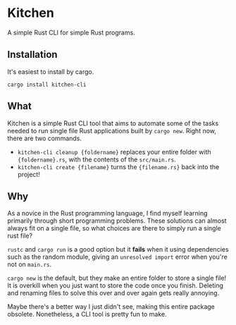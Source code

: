 # Kitchen

A simple Rust CLI for simple Rust programs.

## Installation

It's easiest to install by cargo.

`cargo install kitchen-cli`

## What

Kitchen is a simple Rust CLI tool that aims to automate some of the tasks needed to run single file Rust applications built by `cargo new`. Right now, there are two commands.

- `kitchen-cli cleanup {foldername}` replaces your entire folder with `{foldername}.rs`, with the contents of the `src/main.rs`.
- `kitchen-cli create {filename}` turns the `{filename.rs}` back into the project!

## Why

As a novice in the Rust programming language, I find myself learning primarily through short programming problems. These solutions can almost always fit on a single file, so what choices are there to simply run a single rust file?

`rustc` and `cargo run` is a good option but it **fails** when it using dependencies such as the random module, giving an `unresolved import` error when you're not on `main.rs`.

`cargo new` is the default, but they make an entire folder to store a single file! It is overkill when you just want to store the code once you finish. Deleting and renaming files to solve this over and over again gets really annoying.

Maybe there's a better way I just didn't see, making this entire package obsolete. Nonetheless, a CLI tool is pretty fun to make.

